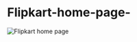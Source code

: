 # Flipkart-home-page-
![Flipkart home page](https://github.com/user-attachments/assets/52c7ebf7-b225-4633-ba16-07248f703c6f)
